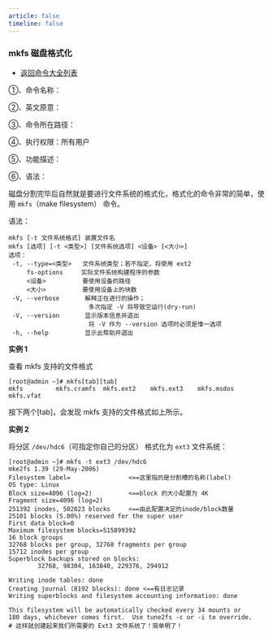 ```yaml
---
article: false
timeline: false
---
```

### mkfs 磁盘格式化

- [返回命令大全列表](./command.md#磁盘管理)

①、命令名称：

②、英文原意：

③、命令所在路径：

④、执行权限：所有用户

⑤、功能描述：

⑥、语法：

磁盘分割完毕后自然就是要进行文件系统的格式化，格式化的命令非常的简单，使用 `mkfs`（make filesystem） 命令。

语法：

```shell
mkfs [-t 文件系统格式] 装置文件名
mkfs [选项] [-t <类型>] [文件系统选项] <设备> [<大小>]
选项：
 -t, --type=<类型>   文件系统类型；若不指定，将使用 ext2
     fs-options     实际文件系统构建程序的参数
     <设备>          要使用设备的路径
     <大小>          要使用设备上的块数
 -V, --verbose       解释正在进行的操作；
                      多次指定 -V 将导致空运行(dry-run)
 -V, --version       显示版本信息并退出
                      将 -V 作为 --version 选项时必须是惟一选项
 -h, --help          显示此帮助并退出
```

**实例 1**

查看 mkfs 支持的文件格式

```shell
[root@admin ~]# mkfs[tab][tab]
mkfs         mkfs.cramfs  mkfs.ext2    mkfs.ext3    mkfs.msdos   mkfs.vfat
```

按下两个[tab]，会发现 mkfs 支持的文件格式如上所示。

**实例 2**

将分区 `/dev/hdc6`（可指定你自己的分区） 格式化为 `ext3` 文件系统：

```shell
[root@admin ~]# mkfs -t ext3 /dev/hdc6
mke2fs 1.39 (29-May-2006)
Filesystem label=                <==这里指的是分割槽的名称(label)
OS type: Linux
Block size=4096 (log=2)          <==block 的大小配置为 4K 
Fragment size=4096 (log=2)
251392 inodes, 502023 blocks     <==由此配置决定的inode/block数量
25101 blocks (5.00%) reserved for the super user
First data block=0
Maximum filesystem blocks=515899392
16 block groups
32768 blocks per group, 32768 fragments per group
15712 inodes per group
Superblock backups stored on blocks:
        32768, 98304, 163840, 229376, 294912

Writing inode tables: done
Creating journal (8192 blocks): done <==有日志记录
Writing superblocks and filesystem accounting information: done

This filesystem will be automatically checked every 34 mounts or
180 days, whichever comes first.  Use tune2fs -c or -i to override.
# 这样就创建起来我们所需要的 Ext3 文件系统了！简单明了！
```
